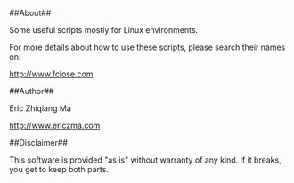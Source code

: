 ##About##

Some useful scripts mostly for Linux environments.
 
For more details about how to use these scripts, please search their names on:
  
http://www.fclose.com

##Author##

Eric Zhiqiang Ma

http://www.ericzma.com

##Disclaimer##

This software is provided "as is" without warranty of any kind. If it breaks,
you get to keep both parts.
